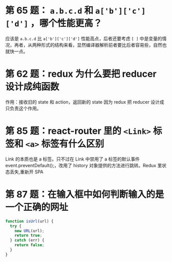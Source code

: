 # 第 65 题： `a.b.c.d` 和 `a['b']['c']['d']` ，哪个性能更高？

应该是 `a.b.c.d` 比 `a['b']['c']['d']` 性能高点，后者还要考虑 `[ ]` 中是变量的情况，再者，从两种形式的结构来看，显然编译器解析前者要比后者容易些，自然也就快一点。

# 第 62 题：redux 为什么要把 reducer 设计成纯函数

作用：接收旧的 state 和 action，返回新的 state 因为 redux 把 reducer 设计成只负责这个作用。

# 第 85 题：react-router 里的 `<Link>` 标签和 `<a>` 标签有什么区别

Link 的本质也是 a 标签。只不过在 Link 中禁用了 a 标签的默认事件 event.preventDefault();，改用了 history 对象提供的方法进行跳转。Redux 里状态丢失,重新开 SPA

# 第 87 题：在输入框中如何判断输入的是一个正确的网址

```js
function isUrl(url) {
  try {
    new URL(url);
    return true;
  } catch (err) {
    return false;
  }
}
```
